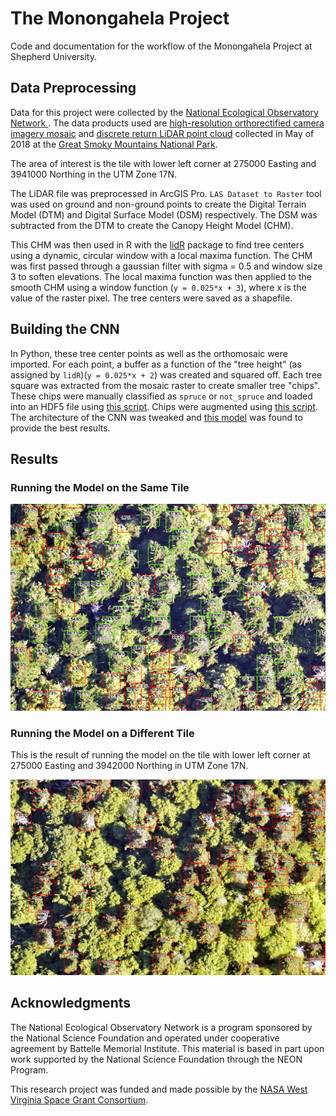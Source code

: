 # The Monongahela Project

Code and documentation for the workflow of the Monongahela Project at Shepherd University.

## Data Preprocessing
Data for this project were collected by the [National Ecological Observatory Network ](https://data.neonscience.org/home). The data products used are [high-resolution orthorectified camera imagery mosaic](https://data.neonscience.org/data-products/DP3.30010.001) and [discrete return LiDAR point cloud](https://data.neonscience.org/data-products/DP1.30003.001) collected in May of 2018 at the [Great Smoky Mountains National Park](https://www.neonscience.org/field-sites/field-sites-map/GRSM).

The area of interest is the tile with lower left corner at 275000 Easting and 3941000 Northing in the UTM Zone 17N.

The LiDAR file was preprocessed in ArcGIS Pro. `LAS Dataset to Raster` tool was used on ground and non-ground points to create the Digital Terrain Model (DTM) and Digital Surface Model (DSM) respectively. The DSM was subtracted from the DTM to create the Canopy Height Model (CHM).

This CHM was then used in R with the [lidR](https://cran.r-project.org/web/packages/lidR/lidR.pdf) package to find tree centers using a dynamic, circular window with a local maxima function. The CHM was first passed through a gaussian filter with sigma = 0.5 and window size 3 to soften elevations. The local maxima function was then applied to the smooth CHM using a window function (`y = 0.025*x + 3`), where x is the value of the raster pixel. The tree centers were saved as a shapefile.

## Building the CNN
In Python, these tree center points as well as the orthomosaic were imported. For each point, a buffer as a function of the "tree height" (as assigned by `lidR`)(`y = 0.025*x + 2`) was created and squared off. Each tree square was extracted from the mosaic raster to create smaller tree "chips". These chips were manually classified as `spruce` or `not_spruce` and loaded into an HDF5 file using [this script](https://github.com/ebcyford/mon/blob/master/tif_to_hdf5.py). Chips were augmented using [this script](https://github.com/ebcyford/mon/blob/master/prep_data.py). The architecture of the CNN was tweaked and [this model](https://github.com/ebcyford/mon/blob/master/train.py) was found to provide the best results.

## Results
### Running the Model on the Same Tile
<p align="center">
  <img src="https://github.com/ebcyford/mon/blob/master/imgs/predictions.png" alt="Result of CNN on orthomosaic"/>
</p>

### Running the Model on a Different Tile
This is the result of running the model on the tile with lower left corner at 275000 Easting and 3942000 Northing in UTM Zone 17N.
<p align="center">
  <img src="https://github.com/ebcyford/mon/blob/master/imgs/predictions2.png" alt="Result of CNN on orthomosaic"/>
</p>

## Acknowledgments
The National Ecological Observatory Network is a program sponsored by the National Science Foundation and operated under cooperative agreement by Battelle Memorial Institute. This material is based in part upon work supported by the National Science Foundation through the NEON Program.

This research project was funded and made possible by the [NASA West Virginia Space Grant Consortium](wvspacegrant.org).
